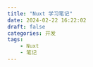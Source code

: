 ```yaml
---
title: "Nuxt 学习笔记"
date: 2024-02-22 16:22:02
draft: false
categories: 开发
tags:
    - Nuxt
    - 笔记
---
```

